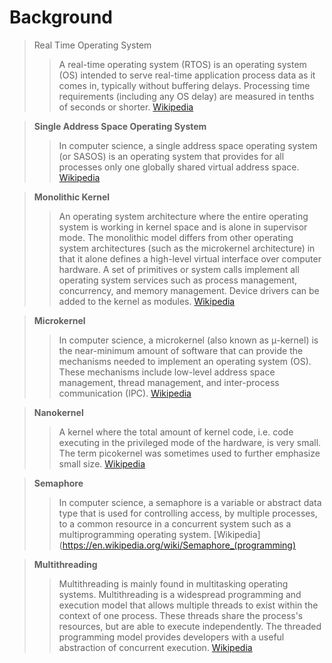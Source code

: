 # Background


> Real Time Operating System
> > A real-time operating system (RTOS) is an operating system (OS) intended to serve real-time application process data as it comes in, typically without buffering delays. Processing time requirements (including any OS delay) are measured in tenths of seconds or shorter. [Wikipedia](https://en.wikipedia.org/wiki/Real-time_operating_system)

> __Single Address Space Operating System__
> > In computer science, a single address space operating system (or SASOS) is an operating system that provides for all processes only one globally shared virtual address space. [Wikipedia](https://en.wikipedia.org/wiki/Single_address_space_operating_system)

> __Monolithic Kernel__
> > An operating system architecture where the entire operating system is working in kernel space and is alone in supervisor mode. The monolithic model differs from other operating system architectures (such as the microkernel architecture) in that it alone defines a high-level virtual interface over computer hardware. A set of primitives or system calls implement all operating system services such as process management, concurrency, and memory management. Device drivers can be added to the kernel as modules. [Wikipedia](https://en.wikipedia.org/wiki/Monolithic_kernel)

> __Microkernel__
> > In computer science, a microkernel (also known as μ-kernel) is the near-minimum amount of software that can provide the mechanisms needed to implement an operating system (OS). These mechanisms include low-level address space management, thread management, and inter-process communication (IPC). [Wikipedia](https://en.wikipedia.org/wiki/Microkernel)

> __Nanokernel__
> > A kernel where the total amount of kernel code, i.e. code executing in the privileged mode of the hardware, is very small. The term picokernel was sometimes used to further emphasize small size. [Wikipedia](https://en.wikipedia.org/wiki/Microkernel#Nanokernel)

> __Semaphore__
> > In computer science, a semaphore is a variable or abstract data type that is used for controlling access, by multiple processes, to a common resource in a concurrent system such as a multiprogramming operating system. [Wikipedia](https://en.wikipedia.org/wiki/Semaphore_(programming)

> __Multithreading__
> > Multithreading is mainly found in multitasking operating systems. Multithreading is a widespread programming and execution model that allows multiple threads to exist within the context of one process. These threads share the process's resources, but are able to execute independently. The threaded programming model provides developers with a useful abstraction of concurrent execution. [Wikipedia](https://en.wikipedia.org/wiki/Thread_(computing)#Multithreading)
